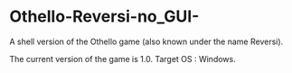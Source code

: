 # Othello-Reversi-no_GUI-
A shell version of the Othello game (also known under the name Reversi).

The current version of the game is 1.0.
Target OS : Windows.
